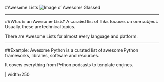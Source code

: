 #Awesome Lists
![Image of Awesome Glassed](https://jasonrigden.com/share/images_dump/awesome.png)

---
##What is an Awesome Lists?
A curated list of links focuses on one subject. Usually, these are technical topics.

There are Awesome Lists for almost every language and platform.

---
##Example:
Awesome Python is a  curated list of awesome Python frameworks, libraries, software and resources. 

It covers everything from Python podcasts to template engines.


 | width=250
